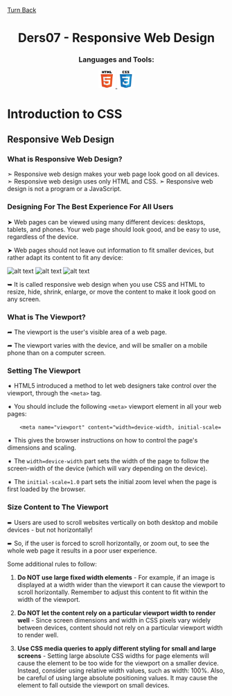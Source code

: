 [Turn Back](../../)
<h1 align="center">Ders07 - Responsive Web Design</h1>



<h3 align="center">Languages and Tools:</h3>
<p align="center"><a href="https://www.w3.org/html/" target="_blank" rel="noreferrer"> <img src="https://raw.githubusercontent.com/devicons/devicon/master/icons/html5/html5-original-wordmark.svg" alt="html5" width="40" height="40"/> </a> <a href="https://www.w3schools.com/css/" target="_blank" rel="noreferrer"> <img src="https://raw.githubusercontent.com/devicons/devicon/master/icons/css3/css3-original-wordmark.svg" alt="css3" width="40" height="40"/> </a> </p>

# Introduction to CSS


## Responsive Web Design

### What is Responsive Web Design?

&#10147; Responsive web design makes your web page look good on all devices.
&#10147; Responsive web design uses only HTML and CSS.
&#10147; Responsive web design is not a program or a JavaScript.

### Designing For The Best Experience For All Users

&#10148; Web pages can be viewed using many different devices: desktops, tablets, and phones. Your web page should look good, and be easy to use, regardless of the device.

&#10148; Web pages should not leave out information to fit smaller devices, but rather adapt its content to fit any device:

![alt text](https://www.w3schools.com/css/rwd_desktop.png) ![alt text](https://www.w3schools.com/css/rwd_tablet.png) ![alt text](https://www.w3schools.com/css/rwd_phone.png)

&#10149; It is called responsive web design when you use CSS and HTML to resize, hide, shrink, enlarge, or move the content to make it look good on any screen.


### What is The Viewport?

&#10150; The viewport is the user's visible area of a web page.

&#10150; The viewport varies with the device, and will be smaller on a mobile phone than on a computer screen.

### Setting The Viewport

&#10151; HTML5 introduced a method to let web designers take control over the viewport, through the `<meta>` tag.

&#10151; You should include the following `<meta>` viewport element in all your web pages:

        <meta name="viewport" content="width=device-width, initial-scale=

&#10151; This gives the browser instructions on how to control the page's dimensions and scaling.

&#10151; The `width=device-width` part sets the width of the page to follow the screen-width of the device (which will vary depending on the device).

&#10151; The `initial-scale=1.0` part sets the initial zoom level when the page is first loaded by the browser.

### Size Content to The Viewport

&#10152; Users are used to scroll websites vertically on both desktop and mobile devices - but not horizontally!

&#10152; So, if the user is forced to scroll horizontally, or zoom out, to see the whole web page it results in a poor user experience.

Some additional rules to follow:

1. <b>Do NOT use large fixed width elements</b> - For example, if an image is displayed at a width wider than the viewport it can cause the viewport to scroll horizontally. Remember to adjust this content to fit within the width of the viewport.

2. <b>Do NOT let the content rely on a particular viewport width to render well</b> - Since screen dimensions and width in CSS pixels vary widely between devices, content should not rely on a particular viewport width to render well.

3. <b>Use CSS media queries to apply different styling for small and large screens</b> - Setting large absolute CSS widths for page elements will cause the element to be too wide for the viewport on a smaller device. Instead, consider using relative width values, such as width: 100%. Also, be careful of using large absolute positioning values. It may cause the element to fall outside the viewport on small devices.
